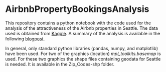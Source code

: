 # AirbnbPropertyBookingsAnalysis

This repository contains a python notebook with the code used for the analysis of the attractiveness of the Airbnb properties in Seattle. The data used is obtained from [Kaggle](https://www.kaggle.com/airbnb/seattle). A summary of the analysis is available in the following [blogpost](https://medium.com/p/17cea846c019/). 

In general, only standard python libraries (pandas, numpy, and matplotlib) have been used. For two of the graphics (location) *mpl_toolkits.basemap* is used. For these two graphics the shape files containing geodata for Seattle is needed. It is available in the Zip_Codes-shp folder. 
